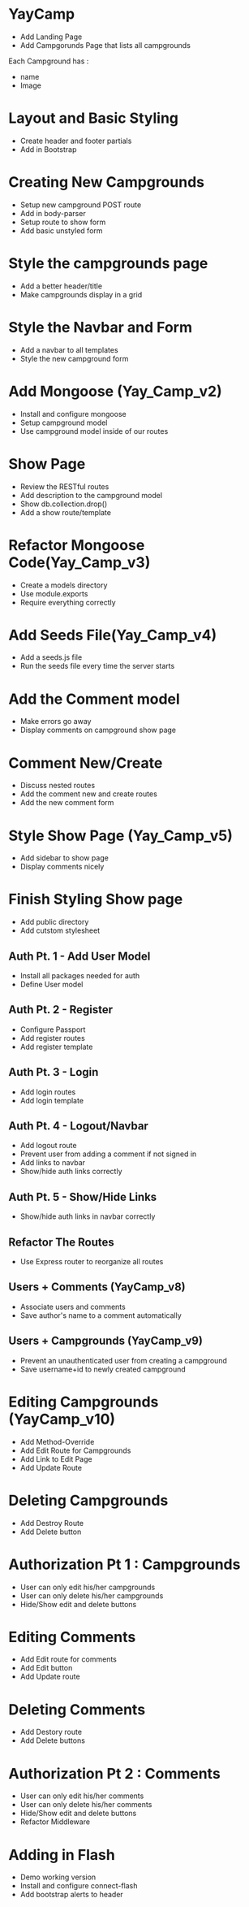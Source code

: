 # YayCamp

- Add Landing Page
- Add Campgorunds Page that lists all campgrounds

Each Campground has :

- name
- Image

# Layout and Basic Styling

- Create header and footer partials
- Add in Bootstrap

# Creating New Campgrounds

- Setup new campground POST route
- Add in body-parser
- Setup route to show form
- Add basic unstyled form

# Style the campgrounds page

- Add a better header/title
- Make campgrounds display in a grid

# Style the Navbar and Form
- Add a navbar to all templates
- Style the new campground form

# Add Mongoose (Yay_Camp_v2)
* Install and configure mongoose
* Setup campground model
* Use campground model inside of our routes

# Show Page
* Review the RESTful routes
* Add description to the campground model
* Show db.collection.drop()
* Add a show route/template

# Refactor Mongoose Code(Yay_Camp_v3)
* Create a models directory
* Use module.exports
* Require everything correctly

# Add Seeds File(Yay_Camp_v4)
* Add a seeds.js file
* Run the seeds file every time the server starts

# Add the Comment model
* Make errors go away
* Display comments on campground show page

# Comment New/Create
* Discuss nested routes
* Add the comment new and create routes
* Add the new comment form

# Style Show Page (Yay_Camp_v5)
* Add sidebar to show page
* Display comments nicely

# Finish Styling Show page
* Add public directory
* Add cutstom stylesheet

## Auth Pt. 1 - Add User Model
* Install all packages needed for auth
* Define User model

## Auth Pt. 2 - Register
* Configure Passport
* Add register routes
* Add register template

## Auth Pt. 3 - Login
* Add login routes
* Add login template

## Auth Pt. 4 - Logout/Navbar
* Add logout route
* Prevent user from adding a comment if not signed in
* Add links to navbar
* Show/hide auth links correctly 

## Auth Pt. 5 - Show/Hide Links
* Show/hide auth links in navbar correctly

## Refactor The Routes
* Use Express router to reorganize all routes

## Users + Comments (YayCamp_v8)
* Associate users and comments
* Save author's name to a comment automatically

## Users + Campgrounds (YayCamp_v9)
* Prevent an unauthenticated user from creating a campground
* Save username+id to newly created campground

# Editing Campgrounds (YayCamp_v10)
* Add Method-Override
* Add Edit Route for Campgrounds
* Add Link to Edit Page
* Add Update Route

# Deleting Campgrounds
* Add Destroy Route
* Add Delete button

# Authorization Pt 1 : Campgrounds
* User can only edit his/her campgrounds
* User can only delete his/her campgrounds
* Hide/Show edit and delete buttons

# Editing Comments
* Add Edit route for comments
* Add Edit button
* Add Update route

# Deleting Comments
* Add Destory route
* Add Delete buttons

# Authorization Pt 2 : Comments
* User can only edit his/her comments
* User can only delete his/her comments
* Hide/Show edit and delete buttons
* Refactor Middleware

# Adding in Flash
* Demo working version
* Install and configure connect-flash
* Add bootstrap alerts to header